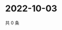 # 2022-10-03

共 0 条

<!-- BEGIN WEIBO -->
<!-- 最后更新时间 Mon Oct 03 2022 03:07:29 GMT+0800 (China Standard Time) -->

<!-- END WEIBO -->
